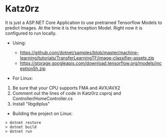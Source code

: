 # Katz0rz
It is just a ASP.NET Core Application to use pretrained Tensorflow Models to predict Images. At the time it is the Inception Model.
Right now it is configured to run locally.

- Using:
  - https://github.com/dotnet/samples/blob/master/machine-learning/tutorials/TransferLearningTF/image-classifier-assets.zip
  - https://storage.googleapis.com/download.tensorflow.org/models/inception5h.zip

- For Linux:
1. Be sure that your CPU supports FMA and AVX/AVX2
2. Comment out the lines of code in Katz0rz.csproj and Controller/HomeController.cs
3. Install "libgdiplus"

- Building the project on Linux:
```
> dotnet restore
> dotnet build
> dotnet run
```
